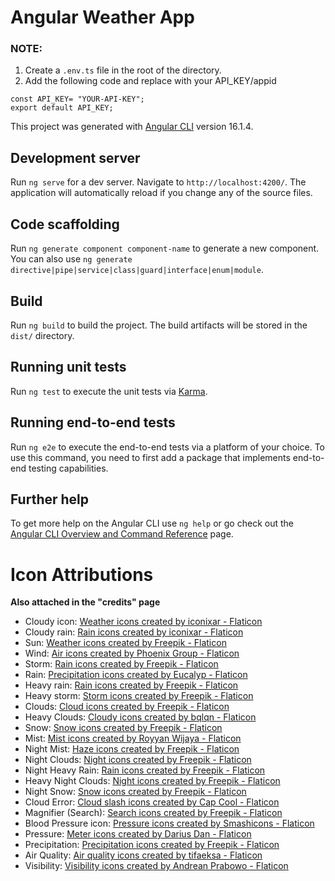 # Angular Weather App

### NOTE:
1. Create a `.env.ts` file in the root of the directory.
2. Add the following code and replace with your API_KEY/appid
```
const API_KEY= "YOUR-API-KEY";
export default API_KEY;
```

This project was generated with [Angular CLI](https://github.com/angular/angular-cli) version 16.1.4.

## Development server

Run `ng serve` for a dev server. Navigate to `http://localhost:4200/`. The application will automatically reload if you change any of the source files.

## Code scaffolding

Run `ng generate component component-name` to generate a new component. You can also use `ng generate directive|pipe|service|class|guard|interface|enum|module`.

## Build

Run `ng build` to build the project. The build artifacts will be stored in the `dist/` directory.

## Running unit tests

Run `ng test` to execute the unit tests via [Karma](https://karma-runner.github.io).

## Running end-to-end tests

Run `ng e2e` to execute the end-to-end tests via a platform of your choice. To use this command, you need to first add a package that implements end-to-end testing capabilities.

## Further help

To get more help on the Angular CLI use `ng help` or go check out the [Angular CLI Overview and Command Reference](https://angular.io/cli) page.


# Icon Attributions
**Also attached in the "credits" page**
<br/>
- Cloudy icon: <a href="https://www.flaticon.com/free-icons/weather" title="weather icons">Weather icons created by iconixar - Flaticon</a>
- Cloudy rain: <a href="https://www.flaticon.com/free-icons/rain" title="rain icons">Rain icons created by iconixar - Flaticon</a>
- Sun: <a href="https://www.flaticon.com/free-icons/weather" title="weather icons">Weather icons created by Freepik - Flaticon</a>
- Wind: <a href="https://www.flaticon.com/free-icons/air" title="air icons">Air icons created by Phoenix Group - Flaticon</a>
- Storm: <a href="https://www.flaticon.com/free-icons/rain" title="rain icons">Rain icons created by Freepik - Flaticon</a>
- Rain: <a href="https://www.flaticon.com/free-icons/precipitation" title="precipitation icons">Precipitation icons created by Eucalyp - Flaticon</a>
- Heavy rain: <a href="https://www.flaticon.com/free-icons/rain" title="rain icons">Rain icons created by Freepik - Flaticon</a>
- Heavy storm: <a href="https://www.flaticon.com/free-icons/storm" title="storm icons">Storm icons created by Freepik - Flaticon</a>
- Clouds: <a href="https://www.flaticon.com/free-icons/cloud" title="cloud icons">Cloud icons created by Freepik - Flaticon</a>
- Heavy Clouds: <a href="https://www.flaticon.com/free-icons/cloudy" title="cloudy icons">Cloudy icons created by bqlqn - Flaticon</a>
- Snow: <a href="https://www.flaticon.com/free-icons/snow" title="snow icons">Snow icons created by Freepik - Flaticon</a>
- Mist: <a href="https://www.flaticon.com/free-icons/mist" title="mist icons">Mist icons created by Royyan Wijaya - Flaticon</a>
- Night Mist: <a href="https://www.flaticon.com/free-icons/haze" title="haze icons">Haze icons created by Freepik - Flaticon</a>
- Night Clouds: <a href="https://www.flaticon.com/free-icons/night" title="night icons">Night icons created by Freepik - Flaticon</a>
- Night Heavy Rain: <a href="https://www.flaticon.com/free-icons/rain" title="rain icons">Rain icons created by Freepik - Flaticon</a>
- Heavy Night Clouds: <a href="https://www.flaticon.com/free-icons/night" title="night icons">Night icons created by Freepik - Flaticon</a>
- Night Snow: <a href="https://www.flaticon.com/free-icons/snow" title="snow icons">Snow icons created by Freepik - Flaticon</a>
- Cloud Error: <a href="https://www.flaticon.com/free-icons/cloud-slash" title="cloud slash icons">Cloud slash icons created by Cap Cool - Flaticon</a>
- Magnifier (Search): <a href="https://www.flaticon.com/free-icons/search" title="search icons">Search icons created by Freepik - Flaticon</a>
- Blood Pressure icon: <a href="https://www.flaticon.com/free-icons/pressure" title="pressure icons">Pressure icons created by Smashicons - Flaticon</a>
- Pressure: <a href="https://www.flaticon.com/free-icons/meter" title="meter icons">Meter icons created by Darius Dan - Flaticon</a>
- Precipitation: <a href="https://www.flaticon.com/free-icons/precipitation" title="precipitation icons">Precipitation icons created by Freepik - Flaticon</a>
- Air Quality: <a href="https://www.flaticon.com/free-icons/air-quality" title="air quality icons">Air quality icons created by tifaeksa - Flaticon</a>
- Visibility: <a href="https://www.flaticon.com/free-icons/visibility" title="visibility icons">Visibility icons created by Andrean Prabowo - Flaticon</a>
